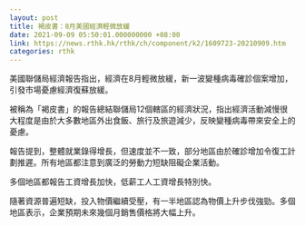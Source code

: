 ```yaml
---
layout: post
title: 褐皮書：8月美國經濟輕微放緩
date: 2021-09-09 05:50:01.000000000 +08:00
link: https://news.rthk.hk/rthk/ch/component/k2/1609723-20210909.htm
categories: rthk
---
```


美國聯儲局經濟報告指出，經濟在8月輕微放緩，新一波變種病毒確診個案增加，引發市場憂慮經濟復蘇放緩。

被稱為「褐皮書」的報告總結聯儲局12個轄區的經濟狀況，指出經濟活動減慢很大程度是由於大多數地區外出食飯、旅行及旅遊減少，反映變種病毒帶來安全上的憂慮。

報告提到，整體就業錄得增長，但速度並不一致，部分地區由於確診增加令復工計劃推遲。所有地區都注意到廣泛的勞動力短缺阻礙企業活動。

多個地區都報告工資增長加快，低薪工人工資增長特別快。

隨著資源普遍短缺，投入物價繼續受壓，有一半地區認為物價上升步伐強勁。多個地區表示，企業預期未來幾個月銷售價格將大幅上升。
